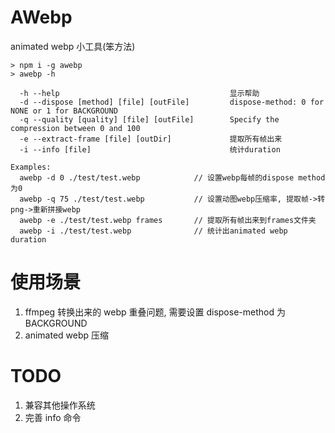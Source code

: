 # AWebp

animated webp 小工具(笨方法)

```shell
> npm i -g awebp
> awebp -h

  -h --help                                      显示帮助
  -d --dispose [method] [file] [outFile]         dispose-method: 0 for NONE or 1 for BACKGROUND
  -q --quality [quality] [file] [outFile]        Specify the compression between 0 and 100
  -e --extract-frame [file] [outDir]             提取所有帧出来
  -i --info [file]                               统计duration

Examples:
  awebp -d 0 ./test/test.webp            // 设置webp每帧的dispose method为0
  awebp -q 75 ./test/test.webp           // 设置动图webp压缩率, 提取帧->转png->重新拼接webp
  awebp -e ./test/test.webp frames       // 提取所有帧出来到frames文件夹
  awebp -i ./test/test.webp              // 统计出animated webp duration
```

# 使用场景

1. ffmpeg 转换出来的 webp 重叠问题, 需要设置 dispose-method 为 BACKGROUND
2. animated webp 压缩

# TODO

1. 兼容其他操作系统
2. 完善 info 命令
